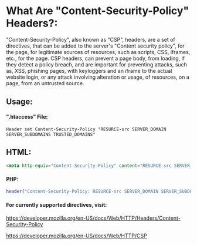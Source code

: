 # What Are "Content-Security-Policy" Headers?:
"Content-Security-Policy", also known as "CSP", headers, are a set of directives, that can be added to the server's "Content security policy", for the page, for legitimate sources of resources, such as scripts, CSS, iframes, etc., for the page.
CSP headers, can prevent a page body, from loading, if they detect a policy breach, and are important for preventing attacks, such as, XSS, phishing pages, with keyloggers and an iframe to the actual website login, or any attack involving alteration or usage, of resources, on a page, from an untrusted source.

## Usage:

#### ".htaccess" File:
`Header set Content-Security-Policy "RESURCE-src SERVER_DOMAIN SERVER_SUBDOMAINS TRUSTED_DOMAINS"`

## HTML:

```html
<meta http-equiv="Content-Security-Policy" content="RESURCE-src SERVER_DOMAIN SERVER_SUBDOMAINS TRUSTED_DOMAINS"/>
```

#### PHP:

```php
header("Content-Security-Policy: RESURCE-src SERVER_DOMAIN SERVER_SUBDOMAINS TRUSTED_DOMAINS);
```

#### For currently supported directives, visit:

https://developer.mozilla.org/en-US/docs/Web/HTTP/Headers/Content-Security-Policy

https://developer.mozilla.org/en-US/docs/Web/HTTP/CSP
